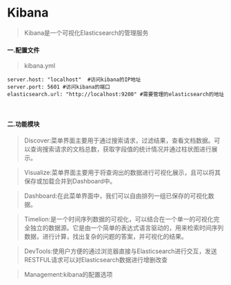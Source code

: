 # Kibana

>Kibana是一个可视化Elasticsearch的管理服务

#### 一.配置文件

>kibana.yml

```
server.host: "localhost"  #访问kibana的IP地址
server.port: 5601 #访问kibana的端口
elasticsearch.url: "http://localhost:9200" #需要管理的elasticsearch的地址
```

<br>

#### 二.功能模块

>Discover:菜单界面主要用于通过搜索请求，过滤结果，查看文档数据。可以查询搜索请求的文档总数，获取字段值的统计情况并通过柱状图进行展示。


>Visualize:菜单界面主要用于将查询出的数据进行可视化展示，且可以将其保存或加载合并到Dashboard中。


>Dashboard:在此菜单界面中，我们可以自由排列一组已保存的可视化数据。


>Timelion:是一个时间序列数据的可视化，可以结合在一个单一的可视化完全独立的数据源。它是由一个简单的表达式语言驱动的，用来检索时间序列数据，进行计算，找出复杂的问题的答案，并可视化的结果。


>DevTools:使用户方便的通过浏览器直接与Elasticsearch进行交互，发送RESTFUL请求可以对Elasticsearch数据进行增删改查


>Management:kibana的配置选项
